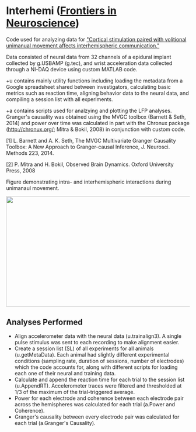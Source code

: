 # Interhemi ([Frontiers in Neuroscience](https://www.frontiersin.org/articles/10.3389/fnins.2021.782188/full))

Code used for analyzing data for ["Cortical stimulation paired with volitional unimanual movement affects interhemispheric communication."](https://www.frontiersin.org/articles/10.3389/fnins.2021.782188/full) 

Data consisted of neural data from 32 channels of a epidural implant collected by g.USBAMP (g.tec), and wrist acceleration data collected through a NI-DAQ device using custom MATLAB code.

+u contains mainly utility functions including loading the metadata from a Google spreadsheet shared between investigators, calculating basic metrics such as reaction time, aligning behavior data to the neural data, and compiling a session list with all experiments.

+a contains scripts used for analzying and plotting the LFP analyses. Granger's causality was obtained using the MVGC toolbox (Barnett & Seth, 2014) and power over time was calculated in part with the Chronux package (http://chronux.org/; Mitra & Bokil, 2008) in conjunction with custom code.


[1] L. Barnett and A. K. Seth, The MVGC Multivariate Granger Causality Toolbox: A New Approach to Granger-causal Inference, J. Neurosci. Methods 223, 2014.

[2] P. Mitra and H. Bokil, Observed Brain Dynamics. Oxford University Press, 2008

Figure demonstrating intra- and interhemispheric interactions during unimanaul movement. 

<p align="center">
  <img width="750" height="302.5" src="https://github.com/richyyun/Interhemi/blob/main/Body%20-%20MovementModel.png">
</p>

## Analyses Performed
- Align accelerometer data with the neural data (u.trainalign3). A single pulse stimulus was sent to each recording to make alignment easier.
- Create a session list (SL) of all experiments for all animals (u.getMetaData). Each animal had slightly different experimental conditions (sampling rate, duration of sessions, number of electrodes) which the code accounts for, along with different scripts for loading each one of their neural and training data.
- Calculate and append the reaction time for each trial to the session list (u.AppendRT). Accelerometer traces were filtered and thresholded at 1/3 of the maximum of the trial-triggered average.
- Power for each electrode and coherence between each electrode pair across the hemispheres was calculated for each trial (a.Power and Coherence). 
- Granger's causality between every electrode pair was calculated for each trial (a.Granger's Causality). 
